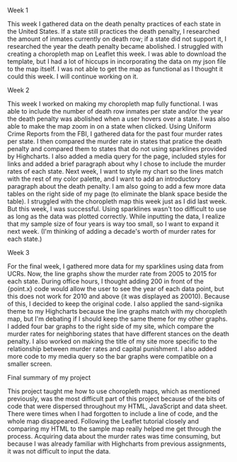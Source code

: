 Week 1

This week I gathered data on the death penalty practices of each state in the United States. If a state still practices the death penalty, I researched the amount of inmates currently on death row; if a state did not support it, I researched the year the death penalty became abolished. I struggled with creating a choropleth map on Leaflet this week. I was able to download the template, but I had a lot of hiccups in incorporating the data on my json file to the map itself. I was not able to get the map as functional as I thought it could this week. I will continue working on it. 

Week 2

This week I worked on making my choropleth map fully functional. I was able to include the number of death row inmates per state and/or the year the death penalty was abolished when a user hovers over a state. I was also able to make the map zoom in on a state when clicked. Using Uniform Crime Reports from the FBI, I gathered data for the past four murder rates per state. I then compared the murder rate in states that pratice the death penalty and compared them to states that do not using sparklines provided by Highcharts. I also added a media query for the page, included styles for links and added a brief paragraph about why I chose to include the murder rates of each state. Next week, I want to style my chart so the lines match with the rest of my color palette, and I want to add an introductory paragraph about the death penalty. I am also going to add a few more data tables on the right side of my page (to eliminate the blank space beside the table). I struggled with the choropleth map this week just as I did last week. But this week, I was successful. Using sparklines wasn't too difficult to use as long as the data was plotted correctly. While inputting the data, I realize that my sample size of four years is way too small, so I want to expand it next week. (I'm thinking of adding a decade's worth of murder rates for each state.) 

Week 3

For the final week, I gathered more data for my sparklines using data from UCRs. Now, the line graphs show the murder rate from 2005 to 2015 for each state. During office hours, I thought adding 200 in front of the {point.x} code would allow the user to see the year of each data point, but this does not work for 2010 and above (it was displayed as 20010). Because of this, I decided to keep the original code. I also applied the sand-signika theme to my Highcharts because the line graphs match with my choropleth map, but I'm debating if I should keep the same theme for my other graphs. I added four bar graphs to the right side of my site, which compare the murder rates for neighboring states that have different stances on the death penalty. I also worked on making the title of my site more specific to the relationship between murder rates and capital punishment. I also added more code to my media query so the bar graphs were compatible on a smaller screen. 

Final summary of my project

This project taught me how to use choropleth maps, which as mentioned previously, was the most difficult part of this project because of the bits of code that were dispersed throughout my HTML, JavaScript and data sheet. There were times when I had forgotten to include a line of code, and the whole map disappeared. Following the Leaflet tutorial closely and comparing my HTML to the sample map really helped me get through the process. Acquiring data about the murder rates was time consuming, but because I was already familiar with Highcharts from previous assignments, it was not difficult to input the data. 
